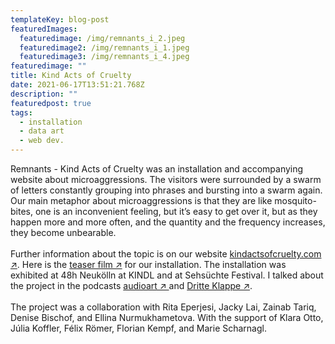 ```yaml
---
templateKey: blog-post
featuredImages:
  featuredimage: /img/remnants_i_2.jpeg
  featuredimage2: /img/remnants_i_1.jpeg
  featuredimage3: /img/remnants_i_4.jpeg
featuredimage: ""
title: Kind Acts of Cruelty
date: 2021-06-17T13:51:21.768Z
description: ""
featuredpost: true
tags:
  - installation
  - data art
  - web dev.
---
```

Remnants - Kind Acts of Cruelty was an installation and accompanying website about microaggressions. The visitors were surrounded by a swarm of letters constantly grouping into phrases and bursting into a swarm again. Our main metaphor about microaggressions is that they are like mosquito-bites, one is an inconvenient feeling, but it’s easy to get over it, but as they happen more and more often, and the quantity and the frequency increases, they become unbearable.\
\
Further information about the topic is on our website [kindactsofcruelty.com ↗](https://kindactsofcruelty.com/). Here is the [teaser film ↗](https://vimeo.com/509402966) for our installation. The installation was exhibited at 48h Neukölln at KINDL and at Sehsüchte Festival. I talked about the project in the podcasts [audioart ↗ ](https://audioart-48stundenneukoelln.podigee.io/5-5-audioart-kunst-auf-die-ohren)and [Dritte Klappe ↗](https://open.spotify.com/episode/1VSgUU6VvMOfxkCzCEC3Ap?si=v4yvtvdSQoqkTlvN3blhPw).\
\
The project was a collaboration with Rita Eperjesi, Jacky Lai, Zainab Tariq, Denise Bischof, and Ellina Nurmukhametova. With the support of Klara Otto, Júlia Koffler, Félix Römer, Florian Kempf, and Marie Scharnagl.